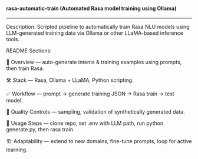 #### rasa-automatic-train (Automated Rasa model training using Ollama) ####
-----
Description:
Scripted pipeline to automatically train Rasa NLU models using LLM-generated training data via Ollama or other LLaMA-based inference tools.

README Sections:

🤖 Overview — auto-generate intents & training examples using prompts, then train Rasa.

🛠 Stack — Rasa, Ollama + LLaMA, Python scripting.

✅ Workflow — prompt → generate training JSON → Rasa train → test model.

🧪 Quality Controls — sampling, validation of synthetically generated data.

🚀 Usage Steps — clone repo, set .env with LLM path, run python generate.py, then rasa train.

🏗 Adaptability — extend to new domains, fine-tune prompts, loop for active learning.
